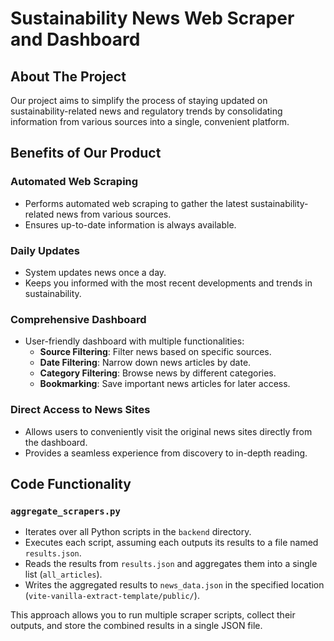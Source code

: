 # Sustainability News Web Scraper and Dashboard

## About The Project
Our project aims to simplify the process of staying updated on sustainability-related news and regulatory trends by consolidating information from various sources into a single, convenient platform.

## Benefits of Our Product

### Automated Web Scraping
- Performs automated web scraping to gather the latest sustainability-related news from various sources.
- Ensures up-to-date information is always available.

### Daily Updates
- System updates news once a day.
- Keeps you informed with the most recent developments and trends in sustainability.

### Comprehensive Dashboard
- User-friendly dashboard with multiple functionalities:
  - **Source Filtering**: Filter news based on specific sources.
  - **Date Filtering**: Narrow down news articles by date.
  - **Category Filtering**: Browse news by different categories.
  - **Bookmarking**: Save important news articles for later access.

### Direct Access to News Sites
- Allows users to conveniently visit the original news sites directly from the dashboard.
- Provides a seamless experience from discovery to in-depth reading.

## Code Functionality

### `aggregate_scrapers.py`
- Iterates over all Python scripts in the `backend` directory.
- Executes each script, assuming each outputs its results to a file named `results.json`.
- Reads the results from `results.json` and aggregates them into a single list (`all_articles`).
- Writes the aggregated results to `news_data.json` in the specified location (`vite-vanilla-extract-template/public/`).

This approach allows you to run multiple scraper scripts, collect their outputs, and store the combined results in a single JSON file.
